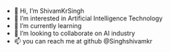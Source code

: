 - 👋 Hi, I’m ShivamKrSingh
- 👀 I’m interested in Artificial Intelligence Technology
- 🌱 I’m currently learning 
- 💞️ I’m looking to collaborate on AI industry 
- 📫 you can reach me at github @Singhshivamkr

<!---
ShivamKrSinghZestIoT/ShivamKrSinghZestIoT is a ✨ special ✨ repository because its `README.md` (this file) appears on your GitHub profile.
You can click the Preview link to take a look at your changes.
--->

